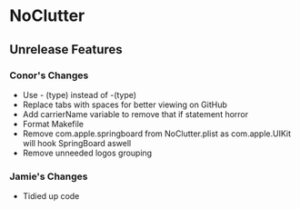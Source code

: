 # NoClutter
## Unrelease Features
### Conor's Changes
- Use - (type) instead of -(type)
- Replace tabs with spaces for better viewing on GitHub
- Add carrierName variable to remove that if statement horror
- Format Makefile
- Remove com.apple.springboard from NoClutter.plist as com.apple.UIKit will hook SpringBoard aswell
- Remove unneeded logos grouping
### Jamie's Changes
- Tidied up code
